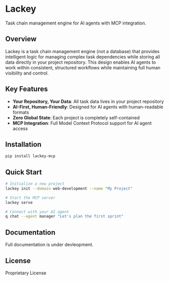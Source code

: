 # Lackey

Task chain management engine for AI agents with MCP integration.

## Overview

Lackey is a task chain management engine (not a database) that provides intelligent logic for managing complex task dependencies while storing all data directly in your project repository. This design enables AI agents to work within consistent, structured workflows while maintaining full human visibility and control.

## Key Features

- **Your Repository, Your Data**: All task data lives in your project repository
- **AI-First, Human-Friendly**: Designed for AI agents with human-readable formats
- **Zero Global State**: Each project is completely self-contained
- **MCP Integration**: Full Model Context Protocol support for AI agent access

## Installation

```bash
pip install lackey-mcp
```

## Quick Start

```bash
# Initialize a new project
lackey init --domain web-development --name "My Project"

# Start the MCP server
lackey serve

# Connect with your AI agent
q chat --agent manager "Let's plan the first sprint"
```

## Documentation

Full documentation is under devleopment.

## License

Proprietary License

